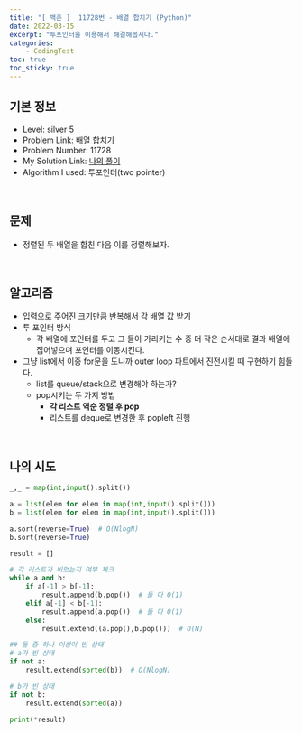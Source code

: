 ```yaml
---
title: "[ 백준 ]  11728번 - 배열 합치기 (Python)"
date: 2022-03-15
excerpt: "투포인터을 이용해서 해결해봅시다."
categories: 
    - CodingTest
toc: true
toc_sticky: true
---
```


## 기본 정보
- Level: silver 5
- Problem Link: [배열 합치기](https://www.acmicpc.net/problem/11728)
- Problem Number: 11728
- My Solution Link: [나의 풀이](https://github.com/claire-1125/AlgoStudy/blob/main/baekjoon/TwoPointer/boj_11728.py)
- Algorithm I used: 투포인터(two pointer)

<br/>

## 문제

- 정렬된 두 배열을 합친 다음 이를 정렬해보자.

<br/>

## 알고리즘

- 입력으로 주어진 크기만큼 반복해서 각 배열 값 받기
- 투 포인터 방식
    - 각 배열에 포인터를 두고 그 둘이 가리키는 수 중 더 작은 순서대로 결과 배열에 집어넣으며 포인터를 이동시킨다.
- 그냥 list에서 이중 for문을 도니까 outer loop 파트에서 진전시킬 때 구현하기 힘들다.
    - list를 queue/stack으로 변경해야 하는가?
    - pop시키는 두 가지 방법
        - **각 리스트 역순 정렬 후 pop**
        - 리스트를 deque로 변경한 후 popleft 진행

<br/>

## 나의 시도

```python
_,_ = map(int,input().split())

a = list(elem for elem in map(int,input().split()))
b = list(elem for elem in map(int,input().split()))

a.sort(reverse=True)  # O(NlogN)
b.sort(reverse=True)

result = []

# 각 리스트가 비었는지 여부 체크
while a and b:
    if a[-1] > b[-1]:
        result.append(b.pop())  # 둘 다 O(1)
    elif a[-1] < b[-1]:
        result.append(a.pop())  # 둘 다 O(1)
    else:
        result.extend((a.pop(),b.pop()))  # O(N)

## 둘 중 하나 이상이 빈 상태
# a가 빈 상태
if not a:
    result.extend(sorted(b))  # O(NlogN)

# b가 빈 상태
if not b:
    result.extend(sorted(a))

print(*result)
```